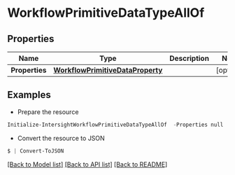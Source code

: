 # WorkflowPrimitiveDataTypeAllOf
## Properties

Name | Type | Description | Notes
------------ | ------------- | ------------- | -------------
**Properties** | [**WorkflowPrimitiveDataProperty**](WorkflowPrimitiveDataProperty.md) |  | [optional] 

## Examples

- Prepare the resource
```powershell
Initialize-IntersightWorkflowPrimitiveDataTypeAllOf  -Properties null
```

- Convert the resource to JSON
```powershell
$ | Convert-ToJSON
```

[[Back to Model list]](../README.md#documentation-for-models) [[Back to API list]](../README.md#documentation-for-api-endpoints) [[Back to README]](../README.md)

